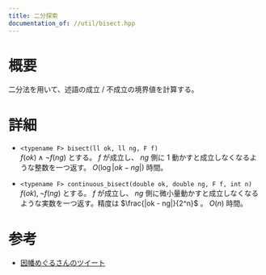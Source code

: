 ```yaml
---
title: 二分探索
documentation_of: //util/bisect.hpp
---
```


# 概要
二分法を用いて、述語の成立 / 不成立の境界値を計算する。

# 詳細
- `<typename F> bisect(ll ok, ll ng, F f)`  
    $f(ok)\land \lnot f(ng)$ とする。 $f$ が成立し、 $ng$ 側に $1$ 動かすと成立しなくなるような整数を一つ返す。 $O(\log |ok - ng|)$ 時間。

- `<typename F> continuous_bisect(double ok, double ng, F f, int n)`  
    $f(ok), \lnot f(ng)$ とする。 $f$ が成立し、 $ng$ 側に微小量動かすと成立しなくなるような実数を一つ返す。精度は $\frac{|ok - ng|}{2^n}$ 。 $O(n)$ 時間。

# 参考
- [因幡めぐるさんのツイート](https://twitter.com/meguru_comp/status/697008509376835584)